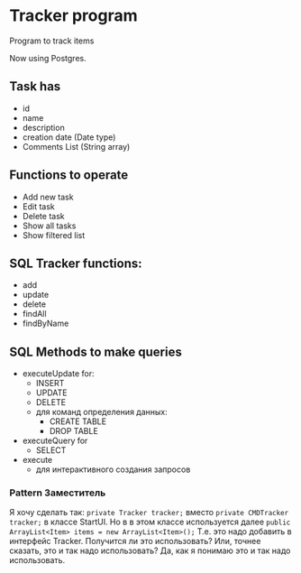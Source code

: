 # Tracker program
Program to track items

Now using Postgres.

## Task has
- id
- name
- description
- creation date (Date type)
- Comments List (String array)

## Functions to operate
- Add new task
- Edit task
- Delete task
- Show all tasks
- Show filtered list

## SQL Tracker functions:
- add
- update
- delete
- findAll
- findByName

## SQL Methods to make queries
- executeUpdate for:
    - INSERT
    - UPDATE
    - DELETE
    - для команд определения данных:
        - CREATE TABLE
        - DROP TABLE
- executeQuery for
    - SELECT
- execute
    - для интерактивного создания запросов


### Pattern Заместитель
Я хочу сделать так:
```private Tracker tracker;```
вместо
```private CMDTracker tracker;```
в классе StartUI. Но в в этом классе используется далее
```public ArrayList<Item> items = new ArrayList<Item>();```
Т.е. это надо добавить в интерфейс Tracker. 
Получится ли это использовать? 
Или, точнее сказать, это и так надо использовать?
Да, как я понимаю это и так надо использовать.